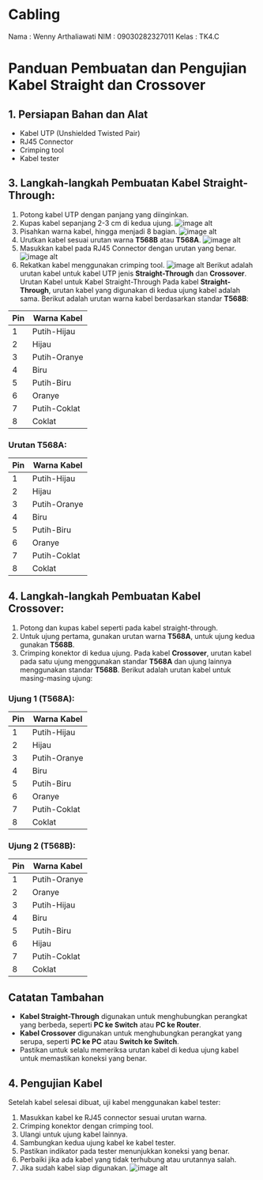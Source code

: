 # Cabling
Nama    : Wenny Arthaliawati
NIM     : 09030282327011
Kelas   : TK4.C
# Panduan Pembuatan dan Pengujian Kabel Straight dan Crossover

## 1. Persiapan Bahan dan Alat
- Kabel UTP (Unshielded Twisted Pair)
- RJ45 Connector
- Crimping tool
- Kabel tester
## 3. Langkah-langkah Pembuatan Kabel Straight-Through:
1. Potong kabel UTP dengan panjang yang diinginkan.
2. Kupas kabel sepanjang 2-3 cm di kedua ujung.
   ![image alt](https://github.com/wenny444/Cabling/blob/e6236165a583704f4c57715e0ff5fc936ae91e16/pemotongan.jpg)
3. Pisahkan warna kabel, hingga menjadi 8 bagian.
   ![image alt](https://github.com/wenny444/Cabling/blob/e6236165a583704f4c57715e0ff5fc936ae91e16/kupas.jpg)
4. Urutkan kabel sesuai urutan warna **T568B** atau **T568A**.
   ![image alt](https://github.com/wenny444/Cabling/blob/e6236165a583704f4c57715e0ff5fc936ae91e16/susunan.jpg)
5. Masukkan kabel pada RJ45 Connector dengan urutan yang benar.
   ![image alt](https://github.com/wenny444/Cabling/blob/e6236165a583704f4c57715e0ff5fc936ae91e16/masukkan%20kabel.jpg)
6. Rekatkan kabel menggunakan crimping tool.
   ![image alt](https://github.com/wenny444/Cabling/blob/e6236165a583704f4c57715e0ff5fc936ae91e16/merekatkan%20kabel.jpg)
Berikut adalah urutan kabel untuk kabel UTP jenis **Straight-Through** dan **Crossover**.
Urutan Kabel untuk Kabel Straight-Through
Pada kabel **Straight-Through**, urutan kabel yang digunakan di kedua ujung kabel adalah sama. Berikut adalah urutan warna kabel berdasarkan standar **T568B**:

| Pin | Warna Kabel          |
|-----|----------------------|
| 1   | Putih-Hijau          |
| 2   | Hijau                |
| 3   | Putih-Oranye         |
| 4   | Biru                 |
| 5   | Putih-Biru           |
| 6   | Oranye               |
| 7   | Putih-Coklat         |
| 8   | Coklat               |

### Urutan T568A:

| Pin | Warna Kabel          |
|-----|----------------------|
| 1   | Putih-Hijau          |
| 2   | Hijau                |
| 3   | Putih-Oranye         |
| 4   | Biru                 |
| 5   | Putih-Biru           |
| 6   | Oranye               |
| 7   | Putih-Coklat         |
| 8   | Coklat               |

## 4. Langkah-langkah Pembuatan Kabel Crossover:
1. Potong dan kupas kabel seperti pada kabel straight-through.
2. Untuk ujung pertama, gunakan urutan warna **T568A**, untuk ujung kedua gunakan **T568B**.
3. Crimping konektor di kedua ujung.
Pada kabel **Crossover**, urutan kabel pada satu ujung menggunakan standar **T568A** dan ujung lainnya menggunakan standar **T568B**. Berikut adalah urutan kabel untuk masing-masing ujung:

### Ujung 1 (T568A):
| Pin | Warna Kabel          |
|-----|----------------------|
| 1   | Putih-Hijau          |
| 2   | Hijau                |
| 3   | Putih-Oranye         |
| 4   | Biru                 |
| 5   | Putih-Biru           |
| 6   | Oranye               |
| 7   | Putih-Coklat         |
| 8   | Coklat               |

### Ujung 2 (T568B):
| Pin | Warna Kabel          |
|-----|----------------------|
| 1   | Putih-Oranye         |
| 2   | Oranye               |
| 3   | Putih-Hijau          |
| 4   | Biru                 |
| 5   | Putih-Biru           |
| 6   | Hijau                |
| 7   | Putih-Coklat         |
| 8   | Coklat               |

## Catatan Tambahan
- **Kabel Straight-Through** digunakan untuk menghubungkan perangkat yang berbeda, seperti **PC ke Switch** atau **PC ke Router**.
- **Kabel Crossover** digunakan untuk menghubungkan perangkat yang serupa, seperti **PC ke PC** atau **Switch ke Switch**.
- Pastikan untuk selalu memeriksa urutan kabel di kedua ujung kabel untuk memastikan koneksi yang benar.
   
##  4. Pengujian Kabel
Setelah kabel selesai dibuat, uji kabel menggunakan kabel tester:
1. Masukkan kabel ke RJ45 connector sesuai urutan warna.
2. Crimping konektor dengan crimping tool.
3. Ulangi untuk ujung kabel lainnya.
4. Sambungkan kedua ujung kabel ke kabel tester.
5. Pastikan indikator pada tester menunjukkan koneksi yang benar.
6. Perbaiki jika ada kabel yang tidak terhubung atau urutannya salah.
7. Jika sudah kabel siap digunakan.
   ![image alt](https://github.com/wenny444/Cabling/blob/e6236165a583704f4c57715e0ff5fc936ae91e16/sudah%20jadi.jpg)
